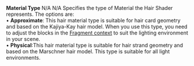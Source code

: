 <tr>
<td><strong>Material Type</strong></td>
<td>N/A</td>
<td>N/A</td>
<td>Specifies the type of Material the Hair Shader represents. The options are:<br/>&#8226; <strong>Approximate</strong>: This hair material type is suitable for hair card geometry and based on the Kajiya-Kay hair model. When you use this type,  you need to adjust the blocks in the <a href="hair-master-stack-reference.md#fragment-context">Fragment context</a> to suit the lighting environment in your scene.<br/>&#8226; <strong>Physical</strong>:This hair material type is suitable for hair strand geometry and based on the Marschner hair model. This type is suitable for all light environments.</td>
</tr>
